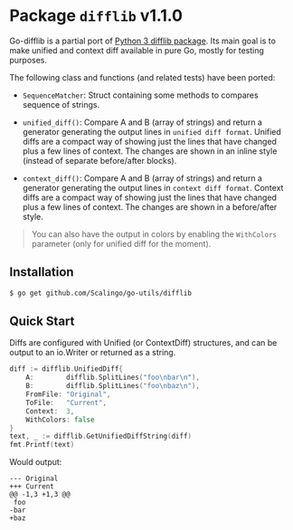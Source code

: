 # Package `difflib` v1.1.0

Go-difflib is a partial port of
[Python 3 difflib package](https://docs.python.org/3/library/difflib.html).
Its main goal is to make unified and context diff available in pure Go,
mostly for testing purposes.

The following class and functions (and related tests) have been ported:

* `SequenceMatcher`: Struct containing some methods to compares sequence of strings.

* `unified_diff()`:
Compare A and B (array of strings) and return a generator generating the
output lines in `unified diff format`.
Unified diffs are a compact way of showing just the lines that have changed plus a few lines of context. The changes are shown in an inline style (instead of separate before/after blocks).

* `context_diff()`:
Compare A and B (array of strings) and return a generator generating the
output lines in `context diff format`.
Context diffs are a compact way of showing just the lines that have changed plus a few lines of context. The changes are shown in a before/after style.

> You can also have the output in colors by enabling the `WithColors` parameter (only for unified diff for the moment).

## Installation

```bash
$ go get github.com/Scalingo/go-utils/difflib
```

## Quick Start

Diffs are configured with Unified (or ContextDiff) structures, and can
be output to an io.Writer or returned as a string.

```Go
diff := difflib.UnifiedDiff{
    A:        difflib.SplitLines("foo\nbar\n"),
    B:        difflib.SplitLines("foo\nbaz\n"),
    FromFile: "Original",
    ToFile:   "Current",
    Context:  3,
    WithColors: false
}
text, _ := difflib.GetUnifiedDiffString(diff)
fmt.Printf(text)
```

Would output:

```shell
--- Original
+++ Current
@@ -1,3 +1,3 @@
 foo
-bar
+baz
```
